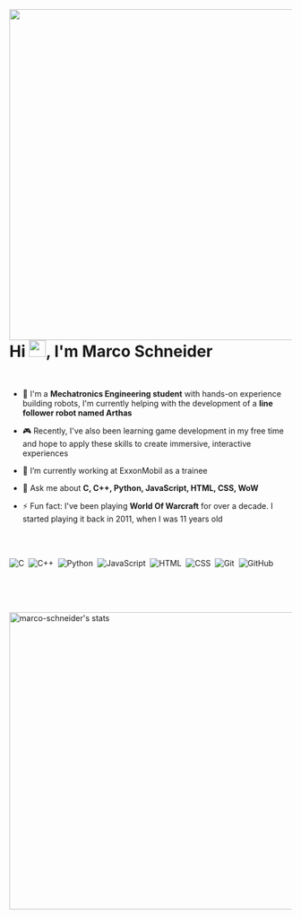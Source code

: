 <img align="right" height="590em" src="https://raw.githubusercontent.com/gist/Marco-Schneider/879918331de5e780956490cb671c1e2e/raw/b09b959b2b703cf57c84501fa7ce4ac7ad359821/githubCard.svg"/>

<h1 align="left">Hi <img src="https://raw.githubusercontent.com/kaueMarques/kaueMarques/master/hi.gif" height="30px">, I'm Marco Schneider</h1>

<br>

- 🤖 I'm a <strong>Mechatronics Engineering student</strong> with hands-on experience building robots, I'm currently helping with the development of a <strong>line follower robot named Arthas</strong>

- 🎮 Recently, I've also been learning game development in my free time and hope to apply these skills to create immersive, interactive experiences

- 🔭 I’m currently working at ExxonMobil as a trainee

- 💬 Ask me about **C, C++, Python, JavaScript, HTML, CSS, WoW**

- ⚡ Fun fact: I've been playing <strong>World Of Warcraft</strong> for over a decade. I started playing it back in 2011, when I was 11 years old


<br><br>

![C](https://img.shields.io/badge/C-00599C?style=for-the-badge&logo=c&logoColor=white)&nbsp;
![C++](https://img.shields.io/badge/C%2B%2B-00599C?style=for-the-badge&logo=c%2B%2B&logoColor=white)&nbsp;
![Python](https://img.shields.io/badge/Python-3776AB?style=for-the-badge&logo=python&logoColor=white)&nbsp;
![JavaScript](https://img.shields.io/badge/JavaScript-F7DF1E?style=for-the-badge&logo=javascript&logoColor=black)&nbsp;
![HTML](https://img.shields.io/badge/HTML5-E34F26?style=for-the-badge&logo=html5&logoColor=white)&nbsp;
![CSS](https://img.shields.io/badge/CSS3-1572B6?style=for-the-badge&logo=css3&logoColor=white)&nbsp;
![Git](https://img.shields.io/badge/Git-E34F26?style=for-the-badge&logo=git&logoColor=white)&nbsp;
![GitHub](https://img.shields.io/badge/GitHub-100000?style=for-the-badge&logo=github&logoColor=white)&nbsp;

<br>
<br>
<br>

<p align="left">
<img width="530em" src="https://github-readme-stats.vercel.app/api/top-langs/?username=marco-schneider&layout=compact&theme=github_dark_dimmed" alt="marco-schneider's stats"/>
</p>
